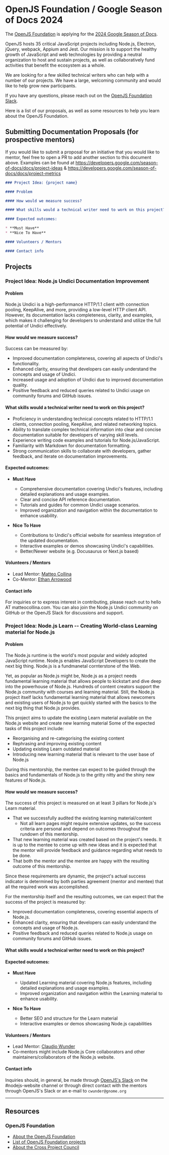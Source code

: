 # OpenJS Foundation / Google Season of Docs 2024

The [OpenJS Foundation](https://openjsf.org) is applying for the [2024 Google Season of Docs](https://developers.google.com/season-of-docs).

OpenJS hosts 35 critical JavaScript projects including Node.js, Electron, jQuery, webpack, Appium and Jest. 
Our mission is to support the healthy growth of JavaScript and web technologies by providing a neutral organization to host and sustain projects, as well as collaboratively fund activities that benefit the ecosystem as a whole.

We are looking for a few skilled technical writers who can help with a number of our projects. We have a large, welcoming community and would like to help grow new participants.

If you have any questions, please reach out on the [OpenJS Foundation Slack](https://slack.openjsf.org).

Here is a list of our proposals, as well as some resources to help you learn about the OpenJS Foundation.


## Submitting Documentation Proposals (for prospective mentors)

If you would like to submit a proposal for an initiative that you would like to mentor, feel free to open a PR to add another section to this document above. Examples can be found at https://developers.google.com/season-of-docs/docs/project-ideas & https://developers.google.com/season-of-docs/docs/project-metrics

```md
### Project Idea: {project name}

#### Problem

#### How would we measure success?

#### What skills would a technical writer need to work on this project?

#### Expected outcomes:

* **Must Have**
* **Nice To Have**

#### Volunteers / Mentors

#### Contact info

```


## Projects

### Project Idea: Node.js Undici Documentation Improvement

#### Problem
Node.js Undici is a high-performance HTTP/1.1 client with connection pooling, KeepAlive, and more, providing a low-level HTTP client API. However, its documentation lacks completeness, clarity, and examples, which makes it challenging for developers to understand and utilize the full potential of Undici effectively.

#### How would we measure success?
Success can be measured by:
- Improved documentation completeness, covering all aspects of Undici's functionality.
- Enhanced clarity, ensuring that developers can easily understand the concepts and usage of Undici.
- Increased usage and adoption of Undici due to improved documentation quality.
- Positive feedback and reduced queries related to Undici usage on community forums and GitHub issues.

#### What skills would a technical writer need to work on this project?
- Proficiency in understanding technical concepts related to HTTP/1.1 clients, connection pooling, KeepAlive, and related networking topics.
- Ability to translate complex technical information into clear and concise documentation suitable for developers of varying skill levels.
- Experience writing code examples and tutorials for Node.js/JavaScript.
- Familiarity with Markdown for documentation formatting.
- Strong communication skills to collaborate with developers, gather feedback, and iterate on documentation improvements.

#### Expected outcomes:

* **Must Have**
  - Comprehensive documentation covering Undici's features, including detailed explanations and usage examples.
  - Clear and concise API reference documentation.
  - Tutorials and guides for common Undici usage scenarios.
  - Improved organization and navigation within the documentation to enhance usability.

* **Nice To Have**
  - Contributions to Undici's official website for seamless integration of the updated documentation.
  - Interactive examples or demos showcasing Undici's capabilities.
  - Better/Newer website (e.g. Docusaurus or Next.js based) 

#### Volunteers / Mentors
- Lead Mentor: [Matteo Collina](https://github.com/mcollina)
- Co-Mentor: [Ethan Arrowood](https://github.com/ethan-arrowood)

#### Contact info
For inquiries or to express interest in contributing, please reach out to hello AT matteocollina.com. You can also join the Node.js Undici community on GitHub or the OpenJS Slack for discussions and support.


### Project Idea: Node.js Learn -- Creating World-class Learning material for Node.js

#### Problem

The Node.js runtime is the world's most popular and widely adopted JavaScript runtime.
Node.js enables JavaScript Developers to create the next big thing. Node.js is a fundmanetal cornterstone of the Web.

Yet, as popular as Node.js might be, Node.js as a project needs fundamental learning material that allows people to kickstart and dive deep
into the powerhouse of Node.js. Hundreds of content creators support the Node.js community with courses and learning material.
Still, the Node.js project itself lacks fundamental learning material that allows newcomers and existing users of
Node.js to get quickly started with the basics to the next big thing that Node.js provides.

This project aims to update the existing Learn material available on the Node.js website and create new learning material
Some of the expected tasks of this project include:

- Reorganising and re-categorising the existing content
- Rephrasing and improving existing content
- Updating existing Learn outdated material
- Introducing new learning material that is relevant to the user base of Node.js

During this mentorship, the mentee can expect to be guided through the basics and fundamentals of Node.js to the gritty nitty
and the shiny new features of Node.js.

#### How would we measure success?

The success of this project is measured on at least 3 pillars for Node.js's Learn material.

- That we successfully audited the existing learning material/content
  - Not all learn pages might require extensive updates, so the success criteria are personal and depend on outcomes
    throughout the rundown of this mentorship.
- That new learning material was created based on the project's needs. It is up to the mentee to come up with new ideas
  and it is expected that the mentor will provide feedback and guidance regarding what needs to be done.
- That both the mentor and the mentee are happy with the resulting outcome of this mentorship.

Since these requirements are dynamic, the project's actual success indicator is determined by both parties
agreement (mentor and mentee) that all the required work was accomplished.

For the mentorship itself and the resulting outcomes, we can expect that the success of the project is measured by:

- Improved documentation completeness, covering essential aspects of Node.js.
- Enhanced clarity, ensuring that developers can easily understand the concepts and usage of Node.js.
- Positive feedback and reduced queries related to Node.js usage on community forums and GitHub issues.

#### What skills would a technical writer need to work on this project?

#### Expected outcomes:

* **Must Have**
  - Updated Learning material covering Node.js features, including detailed explanations and usage examples.
  - Improved organization and navigation within the Learning material to enhance usability.

* **Nice To Have**
  - Better SEO and structure for the Learn material
  - Interactive examples or demos showcasing Node.js capabilities

#### Volunteers / Mentors

- Lead Mentor: [Claudio Wunder](https://github.com/ovflowd)
- Co-mentors might include Node.js Core collaborators and other maintainers/collaborators of the Node.js website.

#### Contact info

Inquiries should, in general, be made through [OpenJS's Slack](https://openjsf.org/collaboration) on the #nodejs-website channel
or through direct contact with the mentors through OpenJS's Slack or an e-mail to `cwunder@gnome.org`

---

## Resources

### OpenJS Foundation 

- [About the OpenJS Foundation](https://openjsf.org)
- [List of OpenJS Foundation projects](https://openjsf.org/projects/)
- [About the Cross Project Council](https://github.com/openjs-foundation/cross-project-council)
